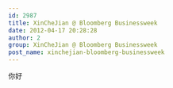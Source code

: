 ```yaml
---
id: 2987
title: XinCheJian @ Bloomberg Businessweek
date: 2012-04-17 20:28:28
author: 2
group: XinCheJian @ Bloomberg Businessweek
post_name: xinchejian-bloomberg-businessweek
---
```


你好